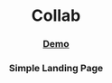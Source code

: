 

<h1 align="center">Collab</h1>


<div align="center">
  <h3>
    <a href="https://{https://collab-ng.netlify.app}">
      Demo
    </a>
  </h3>
    <h3>
   Simple Landing Page
    </a>
  </h3>
</div>



